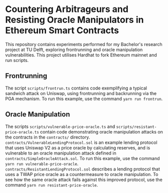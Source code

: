 # Countering Arbitrageurs and Resisting Oracle Manipulators in Ethereum Smart Contracts

This repository contains experiments performed for my Bachelor's research project at TU Delft, exploring frontrunning and oracle manipulation vulnerabilities. This project utilises Hardhat to fork Ethereum mainnet and run scripts.

## Frontrunning

The script `scripts/frontrun.ts` contains code exemplifying a typical sandwich attack on Uniswap, using frontrunning and backrunning via the PGA mechanism. To run this example, use the command `yarn run frontrun`.

## Oracle Manipulation

The scripts `scripts/vulnerable-price-oracle.ts` and `scripts/resistant-price-oracle.ts` contain code demonstrating oracle manipulation attacks on the contracts in the `contracts/` directory. `contracts/VulnerableLendingProtocol.sol` is an example lending protocol that uses Uniswap V2 as a price oracle by calculating reserves, and is vulnerable to an oracle manipulation attack defined in `contracts/SimpleOracleAttack.sol`. To run this example, use the command `yarn run vulnerable-price-oracle`.
`contracts/ResistantLendingProtocol.sol` describes a lending protocol that uses a TWAP price oracle as a countermeasure to oracle manipulation. To see how the same oracle attack fails against this improved protocol, use the command `yarn run resistant-price-oracle`.
